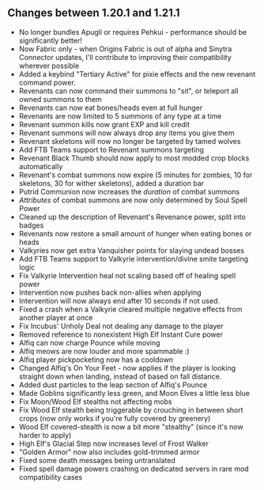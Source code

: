 ## Changes between 1.20.1 and 1.21.1
- No longer bundles Apugli or requires Pehkui - performance should be significantly better!
- Now Fabric only - when Origins Fabric is out of alpha and Sinytra Connector updates, I'll contribute to improving their compatibility wherever possible
- Added a keybind "Tertiary Active" for pixie effects and the new revenant command power.
- Revenants can now command their summons to "sit", or teleport all owned summons to them
- Revenants can now eat bones/heads even at full hunger
- Revenants are now limited to 5 summons of any type at a time
- Revenant summon kills now grant EXP and kill credit
- Revenant summons will now always drop any items you give them
- Revenant skeletons will now no longer be targeted by tamed wolves
- Add FTB Teams support to Revenant summons targeting
- Revenant Black Thumb should now apply to most modded crop blocks automatically
- Revenant's combat summons now expire (5 minutes for zombies, 10 for skeletons, 30 for wither skeletons), added a duration bar
- Putrid Communion now increases the *duration* of combat summons
- *Attributes* of combat summons are now only determined by Soul Spell Power
- Cleaned up the description of Revenant's Revenance power, split into badges
- Revenants now restore a small amount of hunger when eating bones or heads
- Valkyries now get extra Vanquisher points for slaying undead bosses
- Add FTB Teams support to Valkyrie intervention/divine smite targeting logic
- Fix Valkyrie Intervention heal not scaling based off of healing spell power
- Intervention now pushes back non-allies when applying
- Intervention will now always end after 10 seconds if not used.
- Fixed a crash when a Valkyrie cleared multiple negative effects from another player at once
- Fix Incubus' Unholy Deal not dealing any damage to the player
- Removed reference to nonexistent High Elf Instant Cure power
- Alfiq can now charge Pounce while moving
- Alfiq meows are now louder and more spammable :)
- Alfiq player pickpocketing now has a cooldown
- Changed Alfiq's On Your Feet - now applies if the player is looking straight down when landing, instead of based on fall distance.
- Added dust particles to the leap section of Alfiq's Pounce
- Made Goblins significantly less green, and Moon Elves a little less blue
- Fix Moon/Wood Elf stealths not affecting mobs
- Fix Wood Elf stealth being triggerable by crouching in between short crops (now only works if you're fully covered by greenery)
- Wood Elf covered-stealth is now a bit more "stealthy" (since it's now harder to apply)
- High Elf's Glacial Step now increases level of Frost Walker
- "Golden Armor" now also includes gold-trimmed armor
- Fixed some death messages being untranslated
- Fixed spell damage powers crashing on dedicated servers in rare mod compatibility cases 